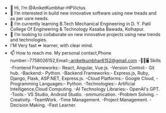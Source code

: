 - 👋 Hi, I’m @AniketKumbhar-HPVictus
- 👀 I’m interested in build new innovative software using new treads and as per usre needs.
- 🌱 I’m currently learning B.Tech Mechanical Engineering in D. Y. Patil College Of Engineering & Technology Kasaba Bawada, Kolhapur.
- 💞️ I’m looking to collaborate on new innovative projects using new trends and technologies.
- I'M Very fast ⏩ learner, with clear mind.
- 📫 How to reach me. My personal contact,Phone number:-7758026152,Email:-aniketkumbhar6152@gmail.com
-🤹‍♂🖥 Skills
-Frontend Frameworks:- React, Angular, Vue.js.
-Version Control:- Git hub.
-Backend:- Python.
-Backend Frameworks:- Express.js, Ruby, Django, Flask, ASP.NET, Express.js.
-Cloud Platforms:-  Google Cloud,
-Programming Languages:- Python.
-Technologies:- Artificial Intelligence,Cloud Computing.
-AI Technology Libraries:- OpenAI's GPT.
-Tools:- VS Studio, Android Studio.
-ommunication.
-Problem Solving.
-Creativity.
-TeamWork.
-Time Management.
-Project Management.
-Decision Making.
-Fast Learner.
<!---
AniketKumbhar-HPVictus/AniketKumbhar-HPVictus is a ✨ special ✨ repository because its `README.md` (this file) appears on your GitHub profile.
You can click the Preview link to take a look at your changes.
--->

